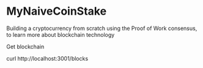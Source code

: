 # MyNaiveCoinStake
Building a cryptocurrency from scratch using the Proof of Work consensus, to learn more about blockchain technology 

Get blockchain

curl http://localhost:3001/blocks
